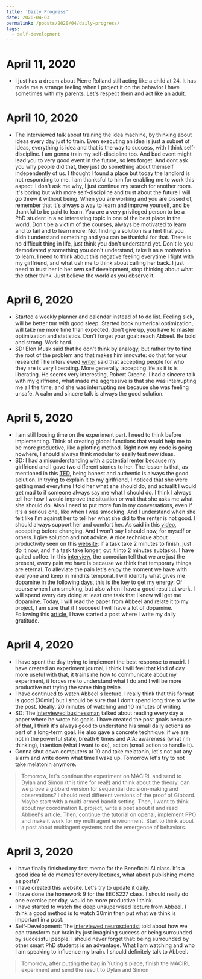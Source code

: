 ```yaml
---
title: 'Daily Progress'
date: 2020-04-03
permalink: /pposts/2020/04/daily-progress/
tags:
  - self-development
---
```


# April 11, 2020
* I just has a dream about Pierre Rolland still acting like a child at 24. It has made me a strange feeling when I project it on the behavior I have 
sometimes with my parents. Let's respect them and act like an adult. 


# April 10, 2020
* The interviewed talk about training the idea machine, by thinking about ideas every day just to train. Even
executing an idea is just a subset of ideas, everything is idea and that is the way to success, with I think self-discipline. I am gonna 
train my self-discipline too.
And bad event might lead you to very good event in the future, so lets forget. And dont ask you why people did that, they just do 
something about themself independently of us. I thought I found a place but today the landlord is not responding to me. I am thanksful to him for
enabling me to work this aspect: I don't ask me why, I just continue my search for another room. It's boring but with more self-discipline
and trust about the future I will go threw it without being. When you are working and you are pissed of, remember that it's always a way to learn and improve
yourself, and be thankful to be paid to learn. You are a very privileged person to be a PhD student in a so interesting topic in one of the best place 
in the world. Don't be a victim of the courses, always be motivated to learn and to fail and to learn more. Not finding a solution is a hint that you didn't understand
something and you can be thankful for that. There is no difficult thing in life, just think you don't understand yet. Don't le you demotivated y something 
you don't understand, take it as a motivation to learn. I need to think about this negative feeling everytime I fight with my girlfriend, and what ush me 
to think about calling her back. I just need to trust her in her own self development, stop thinking about what the other think. Just believe the world
as you observe it.

# April 6, 2020
* Started a weekly planner and calendar instead of to do list. Feeling sick, will be better tmr with good sleep. Started book numerical optimization, will take me more time 
than expected, don't give up, you have to master optimization and statistics. Don't forget your goal: reach Abbeel. Be bold and strong. Work hard. 
* SD: Elon Musk said that he don't think by analogy, but rather try to find the root of the problem and that makes him innovate: do that for your research!
The interviewed [writer](https://www.youtube.com/watch?v=LjGqpic7pS4) said that accepting people for who they are is very liberating. More generally, accepting life as it is is liberating.
He seems very interesting, Robert Greene. I had a sincere talk with my girlfriend, what made me aggressive is that she was interrupting me all the time, 
and she was interrupting me because she was feeling unsafe. A calm and sincere talk is always the good solution.


# April 5, 2020
* I am still loosing time on the experiment part. I need to think before implementing. Think of creating global functions that would help 
me to be more productive, like a plotting method. Right now my code is going nowhere, I should always think modular to easily test new ideas.
* SD: I had a misunderstanding with a potential renter because my girlfriend and I gave two different stories to her. The lesson is that, as mentioned
in this [TED](https://www.youtube.com/watch?v=UUnRKf2CemA), being honest and authentic is always the good solution. In trying to explain it to my girlfriend,
I noticed that she were getting mad everytime I told her what she should do, and actuallt I would get mad to if someone always say me what I should do. 
I think I always tell her how I would improve the situation or wait that she asks me what she should do. Also I need to put more fun in my conversations, even if
it's a serious one, like when I was smocking. And I understand when she felt like I'm against her to tell her what she did to the renter is not good. I
should always support her and comfort her. As said in this [video](https://www.youtube.com/watch?v=VwGFZmlOzhw), accepting before changing. And I won't say I should now, for myself 
or others. I give solution and not advice. A nice technique about productivity seen on this [website](https://www.mayooshin.com/how-to-stop-procrastinating-2-minute-rule/): if a task
take 2 minutes to finish, just do it now, and if a task take longer, cut it into 2 minutes subtasks. I have quited coffee. In this [interview](https://www.youtube.com/watch?v=Vc1hCpbkRz4), the
comedian tell that we are just the present, every pain we have is because we think that temporary things are eternal. To alleviate the pain let's enjoy the moment we have
with everyone and keep in mind its temporal. I will identify what gives me dopamine in the following days, this is the key to get my energy.
Of course when I am smoking, but also when i have a good result at work. I will spend every day doing at least one task that I know will get me dopamine. Today,
I will read the paper from Abbeel and relate it to my project, I am sure that if I succeed I will have a lot of dopamine. Following this [article](https://doist.com/blog/high-energy-level/), 
I have started a post where I write my daily gratitude.

# April 4, 2020
* I have spent the day trying to implement the best response to maxirl. I have created an experiment journal, I think I will feel that kind of day more useful with that, it trains me how to communicate about my experiment, it forces me to understand what I do and I will be more productive not trying the same thing twice.
* I have continued to watch Abbeel's lecture. I really think that this format is good (30min) but I should be sure that I don't spend long time to write the post. Ideally, 20 minutes of watching
and 10 minutes of writing.
* SD: The [interviewed businessman](https://www.youtube.com/watch?v=UMmOQCf98-k) talked about reading every day a paper where he wrote his goals. I have created the post goals because of that, I think it's always good
to understand his small daily actions as part of a long-term goal. He also gave a concrete technique: if we are not in the powerful state, breath 6 times and AIA: awareness (what i'm thinking), intention (what I want to do), action (small action to handle it).
* Gonna shut down computers at 10 and take melatonin, let's not put any alarm and write down what time I wake up. Tomorrow let's try to not take melatonin anymore.
> Tomorrow, let's continue the experiment on MACIRL and send to Dylan and Simon (this time for real!) and think about the theory: can we prove a gibbard version for sequential decision-making and observations?
> I should read different versions of the proof of Gibbard. Maybe start with a multi-armed bandit setting. Then, I want to think about my coordination IL project, write a post about it and read Abbeel's article. Then,
>continue the tutorial on openai, implement PPO and make it work for my multi agent environment. Start to think about a post about multiagent systems and the emergence of behaviors.

# April 3, 2020
* I have finally finished my first memo for the Beneficial AI class. It's a good idea to do memos for every lectures, what about publishing memo as posts?
* I have created this website. Let's try to update it daily.
* I have done the homework 9 for the EECS227 class. I should really do one exercise per day, would be more productive I think.
* I have started to watch the deep unsupervised lecture from Abbeel. I think a good method is to watch 30min then put what we think is important in a post.
* Self-Development: The [interviewed neuroscientist](https://www.youtube.com/watch?v=PE0TedFPgH8) told about how we can transform our brain by just imagining success or being surrounded by successful people. 
I should never forget that: being surrounded by other smart PhD students is an advantage. What I am watching and who I am speaking to influence my brain. I should definitely talk to Abbeel.
>Tomorrow, after putting the bag in Yuting's place, finish the MACIRL experiment and send the result to Dylan and Simon
